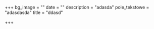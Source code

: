 +++
bg_image = ""
date = ""
description = "adasda"
pole_tekstowe = "adasdasda"
title = "ddasd"

+++
